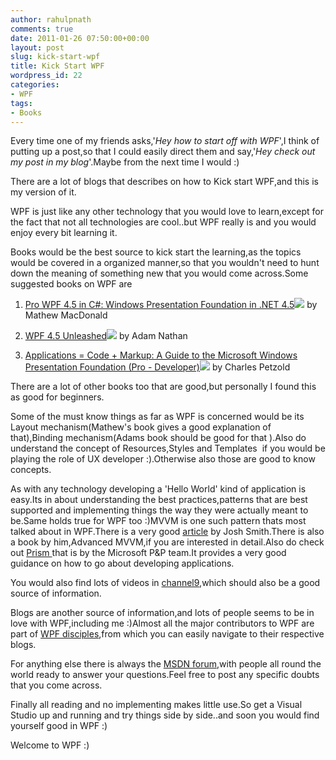 ```yaml
---
author: rahulpnath
comments: true
date: 2011-01-26 07:50:00+00:00
layout: post
slug: kick-start-wpf
title: Kick Start WPF
wordpress_id: 22
categories:
- WPF
tags:
- Books
---
```


Every time one of my friends asks,'_Hey how to start off with WPF_',I think of putting up a post,so that I could easily direct them and say,'_Hey check out my post in my blog_'.Maybe from the next time I would :)

There are a lot of blogs that describes on how to Kick start WPF,and this is my version of it.

WPF is just like any other technology that you would love to learn,except for the fact that not all technologies are cool..but WPF really is and you would enjoy every bit learning it.

Books would be the best source to kick start the learning,as the topics would be covered in a organized manner,so that you wouldn't need to hunt down the meaning of something new that you would come across.Some suggested books on WPF are

1. [Pro WPF 4.5 in C#: Windows Presentation Foundation in .NET 4.5](http://www.amazon.com/gp/product/1430243651/ref=as_li_qf_sp_asin_tl?ie=UTF8&camp=1789&creative=9325&creativeASIN=1430243651&linkCode=as2&tag=rahulpnath-20)![](http://ir-na.amazon-adsystem.com/e/ir?t=rahulpnath-20&l=as2&o=1&a=1430243651) by Mathew MacDonald

2. [WPF 4.5 Unleashed](http://www.amazon.com/gp/product/0672336979/ref=as_li_qf_sp_asin_tl?ie=UTF8&camp=1789&creative=9325&creativeASIN=0672336979&linkCode=as2&tag=rahulpnath-20)![](http://ir-na.amazon-adsystem.com/e/ir?t=rahulpnath-20&l=as2&o=1&a=0672336979) by Adam Nathan

3. [Applications = Code + Markup: A Guide to the Microsoft  Windows  Presentation Foundation (Pro - Developer)](http://www.amazon.com/gp/product/B00BR9XMH6/ref=as_li_qf_sp_asin_tl?ie=UTF8&camp=1789&creative=9325&creativeASIN=B00BR9XMH6&linkCode=as2&tag=rahulpnath-20)![](http://ir-na.amazon-adsystem.com/e/ir?t=rahulpnath-20&l=as2&o=1&a=B00BR9XMH6) by Charles Petzold

There are a lot of other books too that are good,but personally I found this as good for beginners.

Some of the must know things as far as WPF is concerned would be its Layout mechanism(Mathew's book gives a good explanation of that),Binding mechanism(Adams book should be good for that ).Also do understand the concept of Resources,Styles and Templates  if you would be playing the role of UX developer :).Otherwise also those are good to know concepts.

As with any technology developing a 'Hello World' kind of application is easy.Its in about understanding the best practices,patterns that are best supported and implementing things the way they were actually meant to be.Same holds true for WPF too :)MVVM is one such pattern thats most talked about in WPF.There is a very good [article](http://msdn.microsoft.com/en-us/magazine/dd419663.aspx/) by Josh Smith.There is also a book by him,Advanced MVVM,if you are interested in detail.Also do check out [Prism ](http://compositewpf.codeplex.com/)that is by the Microsoft P&P team.It provides a very good guidance on how to go about developing applications.

You would also find lots of videos in [channel9](http://channel9.msdn.com/Tags/wpf),which should also be a good source of information.

Blogs are another source of information,and lots of people seems to be in love with WPF,including me :)Almost all the major contributors to WPF are part of [WPF disciples](http://wpfdisciples.wordpress.com/),from which you can easily navigate to their respective blogs.

For anything else there is always the [MSDN forum](http://social.msdn.microsoft.com/forums/en/wpf/threads/),with people all round the world ready to answer your questions.Feel free to post any specific doubts that you come across.

Finally all reading and no implementing makes little use.So get a Visual Studio up and running and try things side by side..and soon you would find yourself good in WPF :)

Welcome to WPF :)
